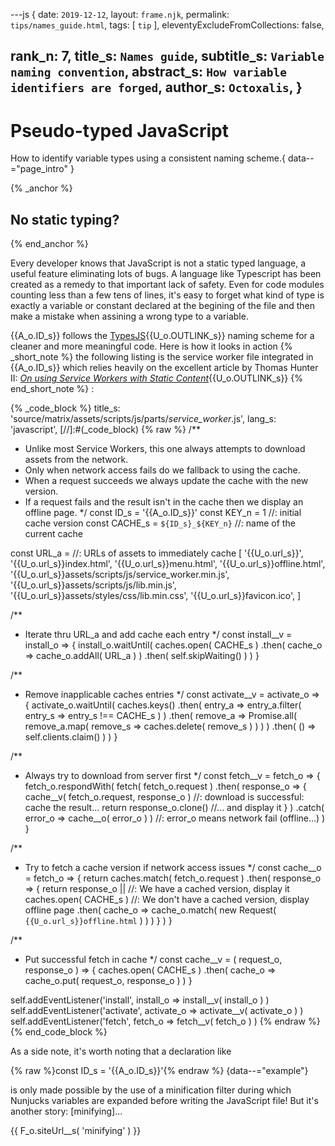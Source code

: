 ---js
{
  date:      `2019-12-12`,
  layout:    `frame.njk`,
  permalink: `tips/names_guide.html`,
  tags:      [ `tip` ],
  eleventyExcludeFromCollections: false,

  rank_n:     7,
  title_s:    `Names guide`,
  subtitle_s: `Variable naming convention`,
  abstract_s: `How variable identifiers are forged`,
  author_s:   `Octoxalis`,
}
---
[comment]: # (======== Post ========)
# Pseudo-typed JavaScript

How to identify variable types using a consistent naming scheme.{ data--="page_intro" }

{% _anchor %}
## No static typing?
{% end_anchor %}


Every developer knows that JavaScript is not a static typed language, a useful feature eliminating lots of bugs.
 A language like Typescript has been created as a remedy to that important lack of safety. Even for code modules counting less than a few tens of lines, it's easy to forget what kind of type is exactly a variable or constant declared at the begining of the file and then make a mistake when assining a wrong type to a variable.

{{A_o.ID_s}} follows the [TypesJS]{{U_o.OUTLINK_s}} naming scheme for a cleaner and more meaningful code. Here is how it looks in action
{% _short_note %}
the following listing is the service worker file integrated in {{A_o.ID_s}} which relies heavily on the excellent article by Thomas Hunter II: [_On using Service Workers with Static Content_]{{U_o.OUTLINK_s}}
{% end_short_note %}
:


{% _code_block %}
    title_s: 'source/matrix/assets/scripts/js/parts/_service_worker_.js',
    lang_s: 'javascript',
[//]:#(_code_block)
{% raw %}
/**
 * Unlike most Service Workers, this one always attempts to download assets from the network.
 * Only when network access fails do we fallback to using the cache. 
 * When a request succeeds we always update the cache with the new version.
 * If a request fails and the result isn't in the cache then we display an offline page.
 */
const ID_s      = '{{A_o.ID_s}}'
const KEY_n     = 1                             //: initial cache version
const CACHE_s   = `${ID_s}_${KEY_n}`            //: name of the current cache

const URL_a = //: URLs of assets to immediately cache
[
  '{{U_o.url_s}}',
  '{{U_o.url_s}}index.html',
  '{{U_o.url_s}}menu.html',
  '{{U_o.url_s}}offline.html',
  '{{U_o.url_s}}assets/scripts/js/service_worker.min.js',
  '{{U_o.url_s}}assets/scripts/js/lib.min.js',
  '{{U_o.url_s}}assets/styles/css/lib.min.css',
  '{{U_o.url_s}}favicon.ico',
]

/**
 * Iterate thru URL_a and add cache each entry
 */
const install__v = install_o =>
{
  install_o.waitUntil( caches.open( CACHE_s )
    .then( cache_o => cache_o.addAll( URL_a  ) )
    .then( self.skipWaiting() ) )
}

/**
 * Remove inapplicable caches entries
 */
const activate__v = activate_o =>
{
  activate_o.waitUntil( caches.keys()
    .then( entry_a => entry_a.filter( entry_s => entry_s !== CACHE_s ) )
    .then( remove_a => Promise.all( remove_a.map( remove_s => caches.delete( remove_s ) ) ) )
    .then( () => self.clients.claim() ) )
}

/**
 * Always try to download from server first
 */
const fetch__v = fetch_o =>
{
  fetch_o.respondWith( fetch( fetch_o.request )
      .then( response_o =>
      {
        cache__v( fetch_o.request, response_o )   //: download is successful: cache the result...
        return response_o.clone()                 //... and display it
      } )
      .catch( error_o => cache__o( error_o ) )    //: error_o means network fail (offline...)
  )
}

/**
 * Try to fetch a cache version if network access issues
 */
const cache__o = fetch_o =>
{
  return caches.match( fetch_o.request )
    .then( response_o =>
    {
      return response_o ||        //: We have a cached version, display it
        caches.open( CACHE_s )    //: We don't have a cached version, display offline page
          .then( cache_o => cache_o.match( new Request( `{{U_o.url_s}}offline.html` ) ) )
    } )
}

/**
 * Put successful fetch in cache
 */
const cache__v = ( request_o, response_o ) =>
{
  caches.open( CACHE_s )
    .then( cache_o => cache_o.put( request_o, response_o ) )
}

self.addEventListener('install', install_o => install__v( install_o ) )
self.addEventListener('activate', activate_o => activate__v( activate_o ) )
self.addEventListener('fetch', fetch_o => fetch__v( fetch_o ) )
{% endraw %}
{% end_code_block %}


As a side note, it's worth noting that a declaration like

{% raw %}const ID_s = '{{A_o.ID_s}}'{% endraw %}
{data--="example"}

is only made possible by the use of a minification filter during which Nunjucks variables are expanded before writing the JavaScript file! But it's another story: [minifying]...


[comment]: # (======== Links ========)

{{ F_o.siteUrl__s( 'minifying' ) }}

[TypesJS]: https://typexjs.netlify.com
[_On using Service Workers with Static Content_]: https://thomashunter.name/posts/2019-04-30-service-workers

